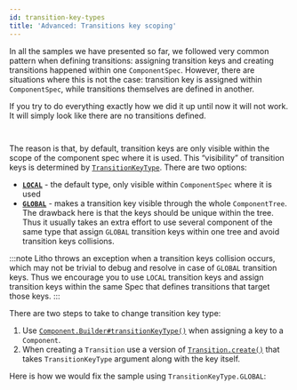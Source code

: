 ```yaml
---
id: transition-key-types
title: 'Advanced: Transitions key scoping'
---
```


In all the samples we have presented so far, we followed very common pattern when defining transitions: assigning transition keys and creating transitions happened within one `ComponentSpec`. However, there are situations where this is not the case: transition key is assigned within `ComponentSpec`, while transitions themselves are defined in another.

If you try to do everything exactly how we did it up until now it will not work. It will simply look like there are no transitions defined.

```java file=sample/src/main/java/com/facebook/samples/litho/java/animations/docs/keyscope/GlobalKeyParentComponentSpec.java start=not_working_start end=not_working_end
```
```java file=sample/src/main/java/com/facebook/samples/litho/java/animations/docs/keyscope/GlobalKeyTransitionComponentSpec.java start=not_working_start end=not_working_end
```

The reason is that, by default, transition keys are only visible within the scope of the component spec where it is used. This “visibility” of transition keys is determined by [`TransitionKeyType`](pathname:///javadoc/com/facebook/litho/Transition.TransitionKeyType.html). There are two options:

* [**`LOCAL`**](pathname:///javadoc/com/facebook/litho/Transition.TransitionKeyType.html#LOCAL) - the default type, only visible within `ComponentSpec` where it is used
* [**`GLOBAL`**](pathname:///javadoc/com/facebook/litho/Transition.TransitionKeyType.html#GLOBAL) - makes a transition key visible through the whole `ComponentTree`. The drawback here is that the keys should be unique within the tree. Thus it usually takes an extra effort to use several component of the same type that assign `GLOBAL` transition keys within one tree and avoid transition keys collisions.

:::note
Litho throws an exception when a transition keys collision occurs, which may not be trivial to debug and resolve in case of `GLOBAL` transition keys. Thus we encourage you to use `LOCAL` transition keys and assign transition keys within the same Spec that defines transitions that target those keys.
:::

There are two steps to take to change transition key type:

1. Use [`Component.Builder#transitionKeyType()`](pathname:///javadoc/com/facebook/litho/Component.Builder.html#transitionKeyType-com.facebook.litho.Transition.TransitionKeyType-) when assigning a key to a `Component`.
2. When creating a `Transition` use a version of [`Transition.create()`](pathname:///javadoc/com/facebook/litho/Transition.html#create-com.facebook.litho.Transition.TransitionKeyType-java.lang.String-) that takes `TransitionKeyType` argument along with the key itself.

Here is how we would fix the sample using `TransitionKeyType.GLOBAL`:

```java file=sample/src/main/java/com/facebook/samples/litho/java/animations/docs/keyscope/GlobalKeyParentComponentSpec.java start=start_working end=end_working
```
```java file=sample/src/main/java/com/facebook/samples/litho/java/animations/docs/keyscope/GlobalKeyTransitionComponentSpec.java start=start_working end=end_working
```
